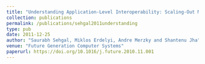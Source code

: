 ```yaml
---
title: "Understanding Application-Level Interoperability: Scaling-Out MapReduce over High-Performance Grids and Clouds"
collection: publications
permalink: /publications/sehgal2011understanding
type: pub
date: 2011-12-25
author: "Saurabh Sehgal, Miklos Erdelyi, Andre Merzky and Shantenu Jha"
venue: "Future Generation Computer Systems"
paperurl: https://doi.org/10.1016/j.future.2010.11.001
---
```

